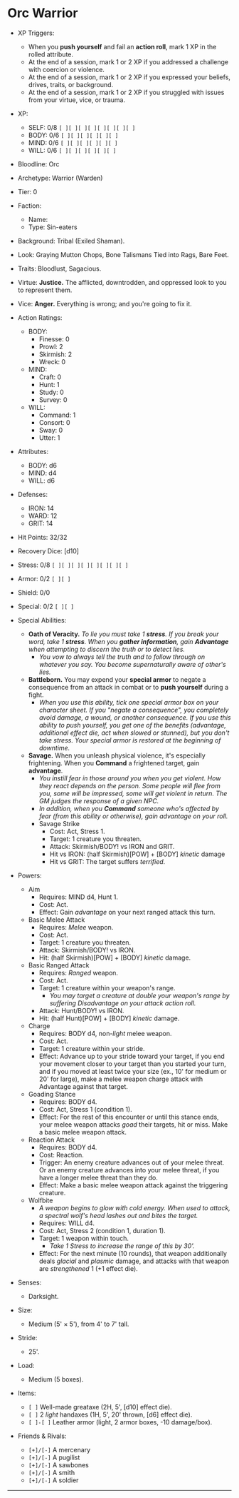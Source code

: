 # Orc Warrior

- XP Triggers:
    - When you **push yourself** and fail an **action roll**, mark 1 XP in the rolled attribute.
    - At the end of a session, mark 1 or 2 XP if you addressed a challenge with coercion or violence.
    - At the end of a session, mark 1 or 2 XP if you expressed your beliefs, drives, traits, or background.
    - At the end of a session, mark 1 or 2 XP if you struggled with issues from your virtue, vice, or trauma.
- XP:
    - SELF: 0/8 `[ ][ ][ ][ ][ ][ ][ ][ ]`
    - BODY: 0/6 `[ ][ ][ ][ ][ ][ ]`
    - MIND: 0/6 `[ ][ ][ ][ ][ ][ ]`
    - WILL: 0/6 `[ ][ ][ ][ ][ ][ ]`

- Bloodline: Orc
- Archetype: Warrior (Warden)
- Tier: 0
- Faction:
    - Name:
    - Type: Sin-eaters
- Background: Tribal (Exiled Shaman).
- Look: Graying Mutton Chops, Bone Talismans Tied into Rags, Bare Feet.
- Traits: Bloodlust, Sagacious.
- Virtue: **Justice.** The afflicted, downtrodden, and oppressed look to you to represent them.
- Vice: **Anger.** Everything is wrong; and you're going to fix it.

- Action Ratings:
    - BODY:
        - Finesse: 0
        - Prowl: 2
        - Skirmish: 2
        - Wreck: 0
    - MIND:
        - Craft: 0
        - Hunt: 1
        - Study: 0
        - Survey: 0
    - WILL:
        - Command: 1
        - Consort: 0
        - Sway: 0
        - Utter: 1
- Attributes:
    - BODY: d6
    - MIND: d4
    - WILL: d6
- Defenses:
    - IRON: 14
    - WARD: 12
    - GRIT: 14

- Hit Points: 32/32
- Recovery Dice: [d10]
- Stress: 0/8 `[ ][ ][ ][ ][ ][ ][ ][ ]`
- Armor: 0/2 `[ ][ ]`
- Shield: 0/0
- Special: 0/2 `[ ][ ]`

- Special Abilities:
    - **Oath of Veracity.** *To lie you must take 1 **stress**. If you break your word, take 1 **stress**. When you **gather information**, gain **Advantage** when attempting to discern the truth or to detect lies.*
        - *You vow to always tell the truth and to follow through on whatever you say. You become supernaturally aware of other's lies.*
    - **Battleborn.** You may expend your **special armor** to negate a consequence from an attack in combat or to **push yourself** during a fight.
        - *When you use this ability, tick one special armor box on your character sheet. If you "negate a consequence", you completely avoid damage, a wound, or another consequence. If you use this ability to push yourself, you get one of the benefits (advantage, additional effect die, act when slowed or stunned), but you don't take stress. Your special armor is restored at the beginning of downtime.*
    - **Savage.** When you unleash physical violence, it's especially frightening. When you **Command** a frightened target, gain **advantage**.
        - *You instill fear in those around you when you get violent. How they react depends on the person. Some people will flee from you, some will be impressed, some will get violent in return. The GM judges the response of a given NPC.*
        - *In addition, when you **Command** someone who's affected by fear (from this ability or otherwise), gain advantage on your roll.*
        - Savage Strike
            - Cost: Act, Stress 1.
            - Target: 1 creature you threaten.
            - Attack: Skirmish/BODY! vs IRON and GRIT.
            - Hit vs IRON: (half Skirmish)[POW] + [BODY] *kinetic* damage
            - Hit vs GRIT: The target suffers *terrified*.
- Powers:
    - Aim
        - Requires: MIND d4, Hunt 1.
        - Cost: Act.
        - Effect: Gain *advantage* on your next ranged attack this turn.
    - Basic Melee Attack
        - Requires: *Melee* weapon.
        - Cost: Act.
        - Target: 1 creature you threaten.
        - Attack: Skirmish/BODY! vs IRON.
        - Hit: (half Skirmish)[POW] + [BODY] *kinetic* damage.
    - Basic Ranged Attack
        - Requires: *Ranged* weapon.
        - Cost: Act.
        - Target: 1 creature within your weapon's range.
            - *You may target a creature at double your weapon's range by suffering Disadvantage on your attack action roll.*
        - Attack: Hunt/BODY! vs IRON.
        - Hit: (half Hunt)[POW] + [BODY] *kinetic* damage.
    - Charge
        - Requires: BODY d4, non-*light* melee weapon.
        - Cost: Act.
        - Target: 1 creature within your stride.
        - Effect: Advance up to your stride toward your target, if you end your movement closer to your target than you started your turn, and if you moved at least twice your size (ex., 10' for medium or 20' for large), make a melee weapon charge attack with Advantage against that target.
    - Goading Stance
        - Requires: BODY d4.
        - Cost: Act, Stress 1 (condition 1).
        - Effect: For the rest of this encounter or until this stance ends, your melee weapon attacks *goad* their targets, hit or miss. Make a basic melee weapon attack.
    - Reaction Attack
        - Requires: BODY d4.
        - Cost: Reaction.
        - Trigger: An enemy creature advances out of your melee threat. Or an enemy creature advances into your melee threat, if you have a longer melee threat than they do.
        - Effect: Make a basic melee weapon attack against the triggering creature.
    - Wolfbite
        - *A weapon begins to glow with cold energy. When used to attack, a spectral wolf's head lashes out and bites the target.*
        - Requires: WILL d4.
        - Cost: Act, Stress 2 (condition 1, duration 1).
        - Target: 1 weapon within touch.
            - *Take 1 Stress to increase the range of this by 30'.*
        - Effect: For the next minute (10 rounds), that weapon additionally deals *glacial* and *plasmic* damage, and attacks with that weapon are *strengthened* 1 (+1 effect die).

- Senses:
    - Darksight.
- Size:
    - Medium (5' × 5'), from 4' to 7' tall.
- Stride:
    - 25'.
- Load:
    - Medium (5 boxes).
- Items:
    - `[ ]` Well-made greataxe (2H, 5', [d10] effect die).
    - `[ ]` 2 *light* handaxes (1H, 5', 20' thrown, [d6] effect die).
    - `[ ]-[ ]` Leather armor (light, 2 armor boxes, -10 damage/box).

- Friends & Rivals:
    - `[+]/[-]` A mercenary
    - `[+]/[-]` A pugilist
    - `[+]/[-]` A sawbones
    - `[+]/[-]` A smith
    - `[+]/[-]` A soldier

* * * * * * * * * * * * * * * * * * * * * * * * * * * * * * * * * * * * * * * *
